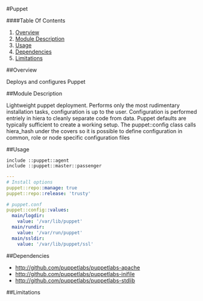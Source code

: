 #Puppet

####Table Of Contents

1. [Overview](#overview)
2. [Module Description](#module-description)
3. [Usage](#usage)
4. [Dependencies](#dependencies)
5. [Limitations](#limitations)

##Overview

Deploys and configures Puppet

##Module Description

Lightweight puppet deployment.  Performs only the most rudimentary installation
tasks, configuration is up to the user.  Configuration is performed entriely in
hiera to cleanly separate code from data.  Puppet defaults are typically
sufficient to create a working setup.  The puppet::config class calls
hiera_hash under the covers so it is possible to define configuration in
common, role or node specific configuration files

##Usage

```puppet
include ::puppet::agent
include ::puppet::master::passenger
```

```yaml
---
# Install options
puppet::repo::manage: true
puppet::repo::release: 'trusty'

# puppet.conf
puppet::config::values:
  main/logdir:
    value: '/var/lib/puppet'
  main/rundir:
    value: '/var/run/puppet'
  main/ssldir:
    value: '/var/lib/puppet/ssl'
```

##Dependencies

- http://github.com/puppetlabs/puppetlabs-apache
- http://github.com/puppetlabs/puppetlabs-inifile
- http://github.com/puppetlabs/puppetlabs-stdlib

##Limitations

